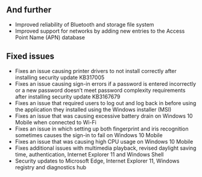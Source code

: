 ## And further
- Improved reliability of Bluetooth and storage file system
- Improved support for networks by adding new entries to the Access Point Name (APN) database

## Fixed issues
- Fixes an issue causing printer drivers to not install correctly after installing security update KB317005
- Fixes an issue causing sign-in errors if a password is entered incorrectly or a new password doesn’t meet password complexity requirements after installing security update KB3167679
- Fixes an issue that required users to log out and log back in before using the application they installed using the Windows installer (MSI)
- Fixes an issue that was causing excessive battery drain on Windows 10 Mobile when connected to Wi-Fi
- Fixes an issue in which setting up both fingerprint and iris recognition sometimes causes the sign-in to fail on Windows 10 Mobile
- Fixes an issue that was causing high CPU usage on Windows 10 Mobile
- Fixes additional issues with multimedia playback, revised daylight saving time, authentication, Internet Explorer 11 and Windows Shell
- Security updates to Microsoft Edge, Internet Explorer 11, Windows registry and diagnostics hub